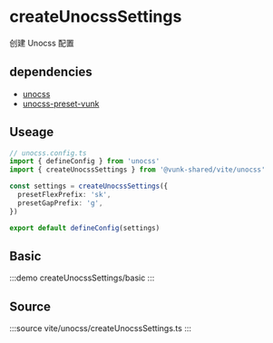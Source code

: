 # createUnocssSettings

创建 Unocss 配置

## dependencies

+ [unocss](https://npm.im/unocss)
+ [unocss-preset-vunk](https://npm.im/unocss-preset-vunk)






## Useage

```ts
// unocss.config.ts
import { defineConfig } from 'unocss'
import { createUnocssSettings } from '@vunk-shared/vite/unocss'

const settings = createUnocssSettings({
  presetFlexPrefix: 'sk',
  presetGapPrefix: 'g',
})

export default defineConfig(settings)

```


## Basic

:::demo
createUnocssSettings/basic
:::



## Source

:::source
vite/unocss/createUnocssSettings.ts
:::